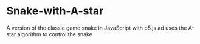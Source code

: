 # Snake-with-A-star
A version of the classic game snake in JavaScript with p5.js ad uses the A-star algorithm to control the snake
